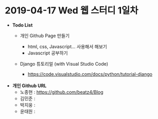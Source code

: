 # 2019-04-17 Wed 웹 스터디 1일차 

  - <b>Todo List</b>
    - 개인 Github Page 만들기
      - html, css, Javascript... 사용해서 해보기
      - Javascript 공부하기
  
    - Django 튜토리얼 (with Visual Studio Code)
      - https://code.visualstudio.com/docs/python/tutorial-django
      <br>
  - <b>개인 Github URL </b>
    - 노종현 : https://github.com/beatz4/Blog
    - 김민준 :
    - 박지웅 :
    - 윤태원 :
